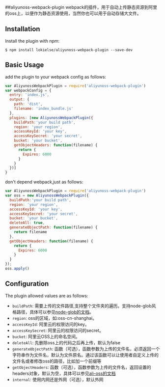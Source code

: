 ##aliyunoss-webpack-plugin
webpack的插件，用于自动上传静态资源到阿里的oss上，以便作为静态资源使用，当然你也可以用于自动存储大文件。  

Installation
------------
Install the plugin with npm:
```shell
$ npm install lokielse/aliyunoss-webpack-plugin --save-dev
```

Basic Usage
-----------

add the plugin to your webpack config as follows:

```javascript
var AliyunossWebpackPlugin = require('aliyunoss-webpack-plugin')
var webpackConfig = {
  entry: 'index.js',
  output: {
    path: 'dist',
    filename: 'index_bundle.js'
  },
  plugins: [new AliyunossWebpackPlugin({
    buildPath:'your build path',
    region: 'your region',
    accessKeyId: 'your key',
    accessKeySecret: 'your secret',
    bucket: 'your bucket',
    getObjectHeaders: function(filename) {
      return {
        Expires: 6000
      }
    }
  })]
}
```   

don't depend webpack,just as follows:
```javascript
var AliyunossWebpackPlugin = require('aliyunoss-webpack-plugin')
var oss = new AliyunossWebpackPlugin({
  buildPath:'your build path',
  region: 'your region',
  accessKeyId: 'your key',
  accessKeySecret: 'your secret',
  bucket: 'your bucket',
  deleteAll: true,
  generateObjectPath: function(filename) {
    return filename
  },
  getObjectHeaders: function(filename) {
    return {
      Expires: 6000
    }
  }
});
oss.apply()
```     

Configuration
-------------
The plugin allowed values are as follows:

- `buildPath`: 需要上传的文件路径,支持整个文件夹的遍历。支持node-glob风格路径，具体可以参见[node-glob的文档](https://github.com/isaacs/node-glob)。
- `region`: oss的区域，如:oss-cn-shanghai。
- `accessKeyId`: 阿里云的权限访问的key。
- `accessKeySecret`: 阿里云的权限访问的secret。
- `bucket`: 阿里云OSS上的命名空间。
- `deleteAll`: 先删除oss上的代码之后再上传，默认为false
- `generateObjectPath`: 函数（可选），函数参数为上传的文件名，必须返回一个字符串作为文件名，默认为文件原名。通过该函数可以让使用者自定义上传的文件名或者修改oss的路径，比如加一个前缀等
- `getObjectHeaders`: 函数（可选），函数参数为上传的文件名，返回设置的headers对象，默认为空，具体可以参见[ali-oss的文档](http://doc.oss.aliyuncs.com/#_Toc336676772)
- `internal`: 使用内网还是外网（可选），默认外网
